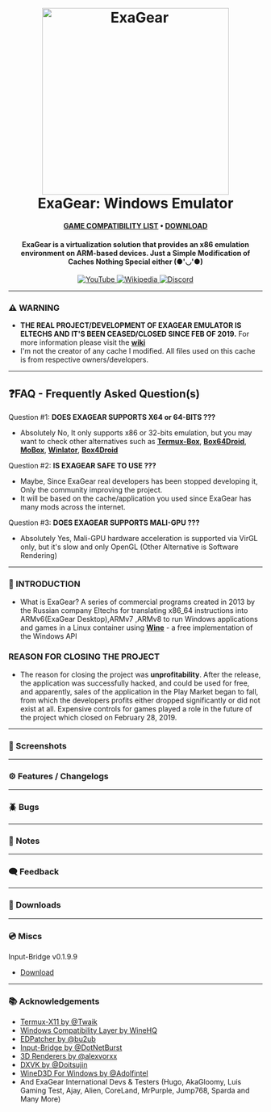 <h1 align="center">
  <br>
  <a href="#"><img src="https://raw.githubusercontent.com/XHYN-PH/exagear-302/main/logo/eltechs-sq-512-nopub.png" alt="ExaGear" width="370"></a>
  <br>
  <b>ExaGear: Windows Emulator</b>
  <br>
</h1>

<p align="center">
      <b><a href="https://github.com/XHYN-PH/exagear-302/issues">GAME COMPATIBILITY LIST</a> • <a href="#-downloads">DOWNLOAD</a></b>
</p>

<h4 align="center">ExaGear is a virtualization solution that provides an x86 emulation environment on ARM-based devices. Just a Simple Modification of Caches Nothing Special either (●'◡'●)
</h4>

<p align="center">
    <a href="https://youtube.com/@xhyn_ph">
        <img src="https://img.shields.io/badge/YouTube-red?color=bd2c00&label=SUBSCRIBE&logo=youtube&logoColor=white"
            alt="YouTube">
     <a href="https://exagear.wiki">
        <img src="https://img.shields.io/badge/Wikipedia-%23000000.svg?color=6cc644&label=ExaGear&logo=wikipedia&logoColor=white"
            alt="Wikipedia">
     </a>
    <a href="https://discord.com/invite/q842JB4gCm">
        <img src="https://img.shields.io/discord/398318088170242053?color=5865F2&label=EmuGear&logo=discord&logoColor=white"
            alt="Discord">
    </a>
</p>

---

### ⚠️ WARNING
- **THE REAL PROJECT/DEVELOPMENT OF EXAGEAR EMULATOR IS ELTECHS AND IT'S BEEN CEASED/CLOSED SINCE FEB OF 2019.** For more information please visit the **[wiki](https://exagear.wiki)**
- I'm not the creator of any cache I modified. All files used on this cache is from respective owners/developers.

---

## ❓FAQ - Frequently Asked Question(s)
Question #1: **DOES EXAGEAR SUPPORTS X64 or 64-BITS ???**
- Absolutely No, It only supports x86 or 32-bits emulation, but you may want to check other alternatives such as **[Termux-Box](https://github.com/olegos2/termux-box)**, **[Box64Droid](https://github.com/Ilya114/Box64Droid)**, **[MoBox](https://github.com/olegos2/mobox)**, **[Winlator](https://github.com/brunodev85/winlator)**, **[Box4Droid](https://github.com/Herick75/Box4Droid)**

Question #2: **IS EXAGEAR SAFE TO USE ???**
- Maybe, Since ExaGear real developers has been stopped developing it, Only the community improving the project.
- It will be based on the cache/application you used since ExaGear has many mods across the internet.

Question #3: **DOES EXAGEAR SUPPORTS MALI-GPU ???**
- Absolutely Yes, Mali-GPU hardware acceleration is supported via VirGL only, but it's slow and only OpenGL (Other Alternative is Software Rendering)

---

### 📄 INTRODUCTION
- What is ExaGear? A series of commercial programs created in 2013 by the Russian company Eltechs for translating x86_64 instructions into ARMv6(ExaGear Desktop),ARMv7 ,ARMv8 to run Windows applications and games in a Linux container using **[Wine](https://www.winehq.org/)** - a free implementation of the Windows API

### REASON FOR CLOSING THE PROJECT
- The reason for closing the project was **unprofitability**. After the release, the application was successfully hacked, and could be used for free, and apparently, sales of the application in the Play Market began to fall, from which the developers profits either dropped significantly or did not exist at all. Expensive controls for games played a role in the future of the project which closed on February 28, 2019.

----

### 📲 Screenshots

---

### ⚙️ Features / Changelogs

---

### 🪲 Bugs

---

### 📝 Notes

---

### 🗨️ Feedback

---

### 🔗 Downloads

---

### 💿 Miscs
Input-Bridge v0.1.9.9
- [Download](https://cdn.discordapp.com/attachments/1066960343651340348/1091712585084190861/InputBridge_v0.1.9.9.apk)

---

### 📚 Acknowledgements

 - [Termux-X11 by @Twaik](https://github.com/twaik/)
 - [Windows Compatibility Layer by WineHQ](https://www.winehq.org/)
 - [EDPatcher by @bu2ub](https://github.com/ewt45/)
 - [Input-Bridge by @DotNetBurst](https://github.com/DotNetBurst/)
 - [3D Renderers by @alexvorxx](https://github.com/alexvorxx/)
 - [DXVK by @Doitsujin](https://github.com/doitsujin/dxvk)
 - [WineD3D For Windows by @Adolfintel](https://github.com/adolfintel/wined3d4win)
 - And ExaGear International Devs & Testers (Hugo, AkaGloomy, Luis Gaming Test, Ajay, Alien, CoreLand, MrPurple, Jump768, Sparda and Many More)
